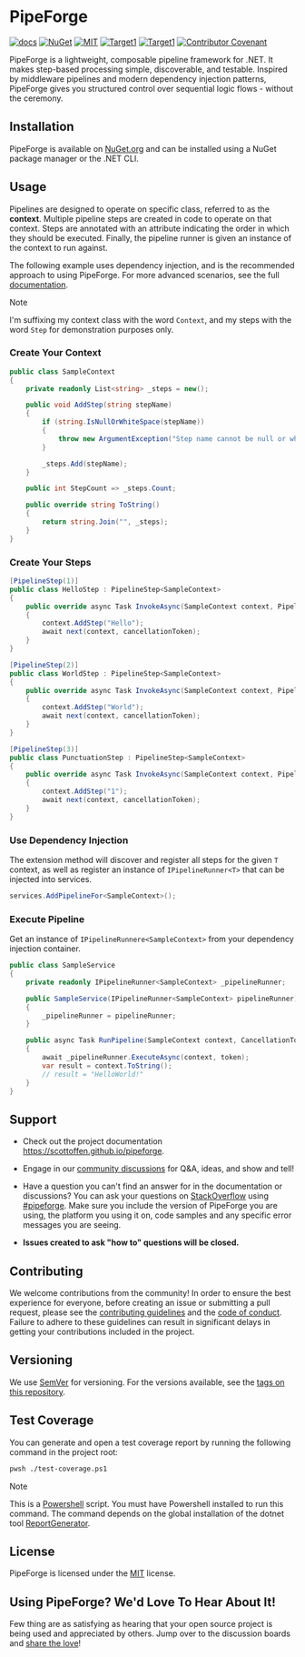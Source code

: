 # PipeForge

[![docs](https://img.shields.io/badge/docs-github.io-blue)](https://scottoffen.github.io/pipeforge)
[![NuGet](https://img.shields.io/nuget/v/PipeForge)](https://www.nuget.org/packages/PipeForge/)
[![MIT](https://img.shields.io/github/license/scottoffen/pipeforge?color=blue)](./LICENSE)
[![Target1](https://img.shields.io/badge/netstandard-2.0-blue)](https://learn.microsoft.com/en-us/dotnet/standard/frameworks)
[![Target1](https://img.shields.io/badge/dotnet-5.0-blue)](https://learn.microsoft.com/en-us/dotnet/standard/frameworks)
[![Contributor Covenant](https://img.shields.io/badge/Contributor%20Covenant-2.1-blue.svg)](code_of_conduct.md)

PipeForge is a lightweight, composable pipeline framework for .NET. It makes step-based processing simple, discoverable, and testable. Inspired by middleware pipelines and modern dependency injection patterns, PipeForge gives you structured control over sequential logic flows - without the ceremony.

## Installation

PipeForge is available on [NuGet.org](https://www.nuget.org/packages/PipeForge/) and can be installed using a NuGet package manager or the .NET CLI.

## Usage

Pipelines are designed to operate on specific class, referred to as the **context**. Multiple pipeline steps are created in code to operate on that context. Steps are annotated with an attribute indicating the order in which they should be executed. Finally, the pipeline runner is given an instance of the context to run against.

The following example uses dependency injection, and is the recommended approach to using PipeForge. For more advanced scenarios, see the full [documentation](https://scottoffen.github.io/pipeforge).

> [!NOTE]
> I'm suffixing my context class with the word `Context`, and my steps with the word `Step` for demonstration purposes only.

### Create Your Context

```csharp
public class SampleContext
{
    private readonly List<string> _steps = new();

    public void AddStep(string stepName)
    {
        if (string.IsNullOrWhiteSpace(stepName))
        {
            throw new ArgumentException("Step name cannot be null or whitespace.", nameof(stepName));
        }

        _steps.Add(stepName);
    }

    public int StepCount => _steps.Count;

    public override string ToString()
    {
        return string.Join("", _steps);
    }
}
```

### Create Your Steps

```csharp
[PipelineStep(1)]
public class HelloStep : PipelineStep<SampleContext>
{
    public override async Task InvokeAsync(SampleContext context, PipelineDelegate<SampleContext> next, CancellationToken cancellationToken = default)
    {
        context.AddStep("Hello");
        await next(context, cancellationToken);
    }
}

[PipelineStep(2)]
public class WorldStep : PipelineStep<SampleContext>
{
    public override async Task InvokeAsync(SampleContext context, PipelineDelegate<SampleContext> next, CancellationToken cancellationToken = default)
    {
        context.AddStep("World");
        await next(context, cancellationToken);
    }
}

[PipelineStep(3)]
public class PunctuationStep : PipelineStep<SampleContext>
{
    public override async Task InvokeAsync(SampleContext context, PipelineDelegate<SampleContext> next, CancellationToken cancellationToken = default)
    {
        context.AddStep("1");
        await next(context, cancellationToken);
    }
}
```

### Use Dependency Injection

The extension method will discover and register all steps for the given `T` context, as well as register an instance of `IPipelineRunner<T>` that can be injected into services.

```csharp
services.AddPipelineFor<SampleContext>();
```

### Execute Pipeline

Get an instance of `IPipelineRunnere<SampleContext>` from your dependency injection container.

```csharp
public class SampleService
{
    private readonly IPipelineRunner<SampleContext> _pipelineRunner;

    public SampleService(IPipelineRunner<SampleContext> pipelineRunner)
    {
        _pipelineRunner = pipelineRunner;
    }

    public async Task RunPipeline(SampleContext context, CancellationToken? token = default)
    {
        await _pipelineRunner.ExecuteAsync(context, token);
        var result = context.ToString();
        // result = "HelloWorld!"
    }
}
```

## Support

- Check out the project documentation https://scottoffen.github.io/pipeforge.

- Engage in our [community discussions](https://github.com/scottoffen/pipeforge/discussions) for Q&A, ideas, and show and tell!

- Have a question you can't find an answer for in the documentation or discussions? You can ask your questions on [StackOverflow](https://stackoverflow.com) using [#pipeforge](https://stackoverflow.com/questions/tagged/pipeforge?sort=newest). Make sure you include the version of PipeForge you are using, the platform you using it on, code samples and any specific error messages you are seeing.

- **Issues created to ask "how to" questions will be closed.**

## Contributing

We welcome contributions from the community! In order to ensure the best experience for everyone, before creating an issue or submitting a pull request, please see the [contributing guidelines](CONTRIBUTING.md) and the [code of conduct](CODE_OF_CONDUCT.md). Failure to adhere to these guidelines can result in significant delays in getting your contributions included in the project.

## Versioning

We use [SemVer](http://semver.org/) for versioning. For the versions available, see the [tags on this repository](https://github.com/scottoffen/pipeforge/releases).

## Test Coverage

You can generate and open a test coverage report by running the following command in the project root:

```bash
pwsh ./test-coverage.ps1
```

> [!NOTE]
> This is a [Powershell](https://learn.microsoft.com/en-us/powershell/) script. You must have Powershell installed to run this command.
> The command depends on the global installation of the dotnet tool [ReportGenerator](https://www.nuget.org/packages/ReportGenerator).

## License

PipeForge is licensed under the [MIT](./LICENSE) license.

## Using PipeForge? We'd Love To Hear About It!

Few thing are as satisfying as hearing that your open source project is being used and appreciated by others. Jump over to the discussion boards and [share the love](https://github.com/scottoffen/pipeforge/discussions)!